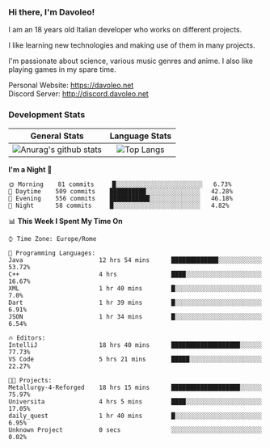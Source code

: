 ### Hi there, I'm Davoleo!

I am an 18 years old Italian developer who works on different projects.

I like learning new technologies and making use of them in many projects.

I'm passionate about science, various music genres and anime.
I also like playing games in my spare time.

Personal Website: https://davoleo.net <br>
Discord Server: http://discord.davoleo.net

### Development Stats

General Stats             |  Language Stats
:-------------------------:|:-------------------------:
![Anurag's github stats](https://github-readme-stats.vercel.app/api?username=Davoleo&count_private=true&show_icons=true&theme=tokyonight)  |  ![Top Langs](https://github-readme-stats.vercel.app/api/top-langs/?username=Davoleo&theme=tokyonight&layout=compact)



<!--START_SECTION:waka-->
**I'm a Night 🦉** 

```text
🌞 Morning    81 commits     █░░░░░░░░░░░░░░░░░░░░░░░░   6.73% 
🌆 Daytime    509 commits    ██████████░░░░░░░░░░░░░░░   42.28% 
🌃 Evening    556 commits    ███████████░░░░░░░░░░░░░░   46.18% 
🌙 Night      58 commits     █░░░░░░░░░░░░░░░░░░░░░░░░   4.82%

```


📊 **This Week I Spent My Time On** 

```text
⌚︎ Time Zone: Europe/Rome

💬 Programming Languages: 
Java                     12 hrs 54 mins      █████████████░░░░░░░░░░░░   53.72% 
C++                      4 hrs               ████░░░░░░░░░░░░░░░░░░░░░   16.67% 
XML                      1 hr 40 mins        █░░░░░░░░░░░░░░░░░░░░░░░░   7.0% 
Dart                     1 hr 39 mins        █░░░░░░░░░░░░░░░░░░░░░░░░   6.91% 
JSON                     1 hr 34 mins        █░░░░░░░░░░░░░░░░░░░░░░░░   6.54%

🔥 Editors: 
IntelliJ                 18 hrs 40 mins      ███████████████████░░░░░░   77.73% 
VS Code                  5 hrs 21 mins       █████░░░░░░░░░░░░░░░░░░░░   22.27%

🐱‍💻 Projects: 
Metallurgy-4-Reforged    18 hrs 15 mins      ███████████████████░░░░░░   75.97% 
Universita               4 hrs 5 mins        ████░░░░░░░░░░░░░░░░░░░░░   17.05% 
daily_quest              1 hr 40 mins        █░░░░░░░░░░░░░░░░░░░░░░░░   6.95% 
Unknown Project          0 secs              ░░░░░░░░░░░░░░░░░░░░░░░░░   0.02%

```


<!--END_SECTION:waka-->

<!--
**Davoleo/Davoleo** is a ✨ _special_ ✨ repository because its `README.md` (this file) appears on your GitHub profile.

https://gist.github.com/Davoleo/43516c64c8169e24dc2571c34713863b

Here are some ideas to get you started:

- 🔭 I’m currently working on ...
- 🌱 I’m currently learning ...
- 👯 I’m looking to collaborate on ...
- 🤔 I’m looking for help with ...
- 💬 Ask me about ...
- 📫 How to reach me: ...
- 😄 Pronouns: ...
- ⚡ Fun fact: ...
-->
